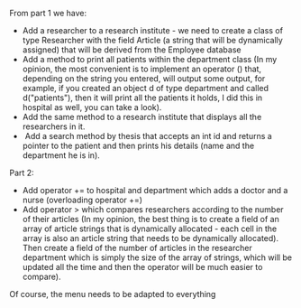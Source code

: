﻿
From part 1 we have:
* Add a researcher to a research institute - 
we need to create a class of type Researcher with the field Article 
(a string that will be dynamically assigned) that will be derived from the Employee database
* Add a method to print all patients within the department class
(In my opinion, the most convenient is to implement an operator () that,
depending on the string you entered,
will output some output, for example,
if you created an object d of type department and called d("patients"), 
then it will print all the patients it holds, I did this in hospital as well, you can take a look).
* Add the same method to a research institute that displays all the researchers in it.
* ⁠ Add a search method by thesis that accepts an int id and returns a pointer to the 
patient and then prints his details (name and the department he is in).

Part 2:
* Add operator += to hospital and department which adds a doctor and a nurse (overloading operator +=)
* Add operator > which compares researchers according to the number of their articles
(In my opinion, the best thing is to create a field of an array of article strings that is 
dynamically allocated - each cell in the array is also an article string that needs to be 
dynamically allocated).
Then create a field of the number of articles in the researcher department 
which is simply the size of the array of strings,
which will be updated all the time and then the operator will be much easier to compare).

Of course, the menu needs to be adapted to everything